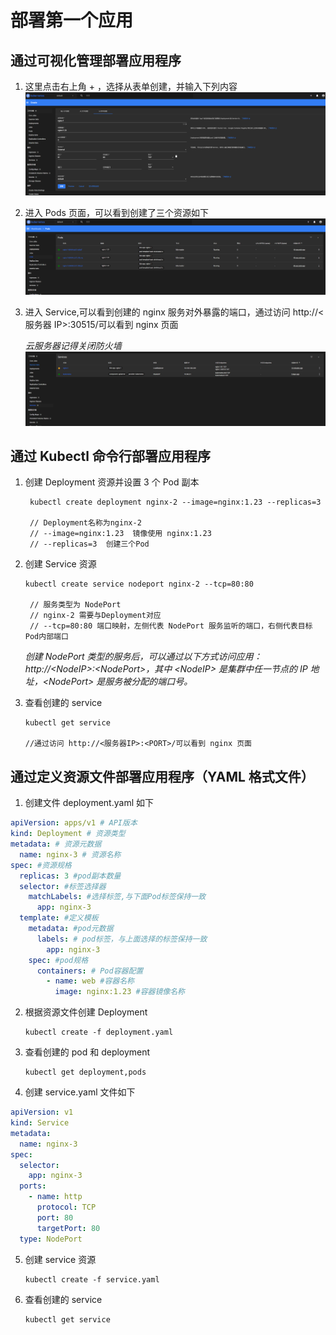 # 部署第一个应用

## 通过可视化管理部署应用程序

1. 这里点击右上角 + ，选择从表单创建，并输入下列内容
   ![创建资源](./img/create1.png)
2. 进入 Pods 页面，可以看到创建了三个资源如下
   ![Pod内容](./img/pods.png)
3. 进入 Service,可以看到创建的 nginx 服务对外暴露的端口，通过访问 http://<服务器 IP>:30515/可以看到 nginx 页面

   _云服务器记得关闭防火墙_
   ![服务内容](./img/service.png)

## 通过 Kubectl 命令行部署应用程序

1. 创建 Deployment 资源并设置 3 个 Pod 副本

   ```linux
    kubectl create deployment nginx-2 --image=nginx:1.23 --replicas=3

    // Deployment名称为nginx-2
    // --image=nginx:1.23  镜像使用 nginx:1.23
    // --replicas=3  创建三个Pod

   ```

2. 创建 Service 资源

   ```linux
   kubectl create service nodeport nginx-2 --tcp=80:80

    // 服务类型为 NodePort
    // nginx-2 需要与Deployment对应
    // --tcp=80:80 端口映射，左侧代表 NodePort 服务监听的端口，右侧代表目标Pod内部端口

   ```

   _创建 NodePort 类型的服务后，可以通过以下方式访问应用：
   http://\<NodeIP>:\<NodePort>，其中 \<NodeIP> 是集群中任一节点的 IP 地址，\<NodePort> 是服务被分配的端口号。_

3. 查看创建的 service

   ```linux
   kubectl get service

   //通过访问 http://<服务器IP>:<PORT>/可以看到 nginx 页面
   ```

## 通过定义资源文件部署应用程序（YAML 格式文件）

1. 创建文件 deployment.yaml 如下

```yaml
apiVersion: apps/v1 # API版本
kind: Deployment # 资源类型
metadata: # 资源元数据
  name: nginx-3 # 资源名称
spec: #资源规格
  replicas: 3 #pod副本数量
  selector: #标签选择器
    matchLabels: #选择标签,与下面Pod标签保持一致
      app: nginx-3
  template: #定义模板
    metadata: #pod元数据
      labels: # pod标签，与上面选择的标签保持一致
        app: nginx-3
    spec: #pod规格
      containers: # Pod容器配置
        - name: web #容器名称
          image: nginx:1.23 #容器镜像名称
```

2. 根据资源文件创建 Deployment

   ```linux
   kubectl create -f deployment.yaml
   ```

3. 查看创建的 pod 和 deployment

   ```linux
   kubectl get deployment,pods
   ```

4. 创建 service.yaml 文件如下

```yaml
apiVersion: v1
kind: Service
metadata:
  name: nginx-3
spec:
  selector:
    app: nginx-3
  ports:
    - name: http
      protocol: TCP
      port: 80
      targetPort: 80
  type: NodePort
```

5. 创建 service 资源

   ```linux
   kubectl create -f service.yaml
   ```

6. 查看创建的 service

   ```linux
   kubectl get service
   ```
